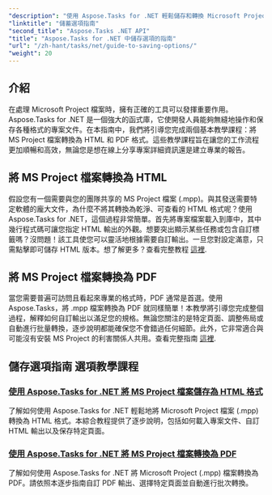```yaml
---
"description": "使用 Aspose.Tasks for .NET 輕鬆儲存和轉換 Microsoft Project 檔案。探索有關匯出為 HTML 和 PDF 格式的教學。"
"linktitle": "儲蓄選項指南"
"second_title": "Aspose.Tasks .NET API"
"title": "Aspose.Tasks for .NET 中儲存選項的指南"
"url": "/zh-hant/tasks/net/guide-to-saving-options/"
"weight": 20
---
```


## 介紹

在處理 Microsoft Project 檔案時，擁有正確的工具可以發揮重要作用。 Aspose.Tasks for .NET 是一個強大的函式庫，它使開發人員能夠無縫地操作和保存各種格式的專案文件。在本指南中，我們將引導您完成兩個基本教學課程：將 MS Project 檔案轉換為 HTML 和 PDF 格式。這些教學課程旨在讓您的工作流程更加順暢和高效，無論您是想在線上分享專案詳細資訊還是建立專業的報告。

## 將 MS Project 檔案轉換為 HTML

假設您有一個需要與您的團隊共享的 MS Project 檔案 (.mpp)。與其發送需要特定軟體的龐大文件，為什麼不將其轉換為乾淨、可查看的 HTML 格式呢？使用 Aspose.Tasks for .NET，這個過程非常簡單。首先將專案檔案載入到庫中，其中幾行程式碼可讓您指定 HTML 輸出的外觀。想要突出顯示某些任務或包含自訂標籤嗎？沒問題！該工具使您可以靈活地根據需要自訂輸出。一旦您對設定滿意，只需點擊即可儲存 HTML 版本。想了解更多？查看完整教程 [這裡](./save-ms-project-files-to-html-format/).

## 將 MS Project 檔案轉換為 PDF

當您需要普遍可訪問且看起來專業的格式時，PDF 通常是首選。使用 Aspose.Tasks，將 .mpp 檔案轉換為 PDF 就同樣簡單！本教學將引導您完成整個過程，解釋如何自訂輸出以滿足您的規格。無論您關注的是特定頁面、調整佈局或自動進行批量轉換，逐步說明都能確保您不會錯過任何細節。此外，它非常適合與可能沒有安裝 MS Project 的利害關係人共用。查看完整指南 [這裡](./convert-ms-project-files-to-pdf/).

## 儲存選項指南 選項教學課程
### [使用 Aspose.Tasks for .NET 將 MS Project 檔案儲存為 HTML 格式](./save-ms-project-files-to-html-format/)
了解如何使用 Aspose.Tasks for .NET 輕鬆地將 Microsoft Project 檔案 (.mpp) 轉換為 HTML 格式。本綜合教程提供了逐步說明，包括如何載入專案文件、自訂 HTML 輸出以及保存特定頁面。
### [使用 Aspose.Tasks for .NET 將 MS Project 檔案轉換為 PDF](./convert-ms-project-files-to-pdf/)
了解如何使用 Aspose.Tasks for .NET 將 Microsoft Project (.mpp) 檔案轉換為 PDF。請依照本逐步指南自訂 PDF 輸出、選擇特定頁面並自動進行批次轉換。